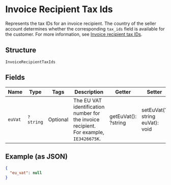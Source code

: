 
# Invoice Recipient Tax Ids

Represents the tax IDs for an invoice recipient. The country of the seller account determines
whether the corresponding `tax_ids` field is available for the customer. For more information,
see [Invoice recipient tax IDs](https://developer.squareup.com/docs/invoices-api/overview#recipient-tax-ids).

## Structure

`InvoiceRecipientTaxIds`

## Fields

| Name | Type | Tags | Description | Getter | Setter |
|  --- | --- | --- | --- | --- | --- |
| `euVat` | `?string` | Optional | The EU VAT identification number for the invoice recipient. For example, `IE3426675K`. | getEuVat(): ?string | setEuVat(?string euVat): void |

## Example (as JSON)

```json
{
  "eu_vat": null
}
```


